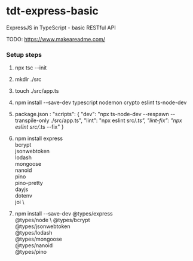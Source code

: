 # tdt-express-basic
ExpressJS in TypeScript - basic RESTful API

TODO: https://www.makeareadme.com/

### Setup steps

1) npx tsc --init
2) mkdir ./src
3) touch ./src/app.ts
4) 
	npm install --save-dev typescript nodemon crypto eslint ts-node-dev 
5) package.json :
			"scripts": {
				"dev": "npx ts-node-dev --respawn --transpile-only ./src/app.ts",
				"lint": "npx eslint src/*.ts",
				"lint-fix": "npx eslint src/*.ts --fix"
			}
6) 
	npm install express \
			bcrypt \
			jsonwebtoken \
			lodash \
			mongoose \
			nanoid \
			pino \
			pino-pretty \
			dayjs \
			dotenv \
			joi \

7) 
	npm install --save-dev @types/express \
				@types/node \ 
				@types/bcrypt \
				@types/jsonwebtoken \
				@types/lodash \
				@types/mongoose \
				@types/nanoid \
				@types/pino 
